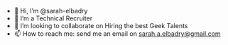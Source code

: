 - 👋 Hi, I’m @sarah-elbadry
- 👀 I’m a Technical Recruiter
- 💞️ I’m looking to collaborate on Hiring the best Geek Talents
- 📫 How to reach me: send me an email on sarah.a.elbadry@gmail.com

<!---
sarah-elbadry/sarah-elbadry is a ✨ special ✨ repository because its `README.md` (this file) appears on your GitHub profile.
You can click the Preview link to take a look at your changes.
--->
